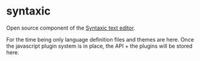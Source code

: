 # syntaxic
Open source component of the [Syntaxic text editor](http://syntaxiceditor.com).

For the time being only language definition files and themes are here.  Once the javascript plugin
system is in place, the API + the plugins will be stored here.